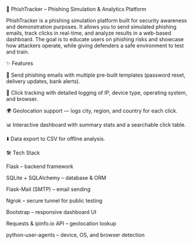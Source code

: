 🎣 PhishTracker – Phishing Simulation & Analytics Platform

PhishTracker is a phishing simulation platform built for security awareness and demonstration purposes. It allows you to send simulated phishing emails, track clicks in real-time, and analyze results in a web-based dashboard. The goal is to educate users on phishing risks and showcase how attackers operate, while giving defenders a safe environment to test and train.

✨ Features

📩 Send phishing emails with multiple pre-built templates (password reset, delivery updates, bank alerts).

🎯 Click tracking with detailed logging of IP, device type, operating system, and browser.

🌍 Geolocation support — logs city, region, and country for each click.

📊 Interactive dashboard with summary stats and a searchable click table.

⬇️ Data export to CSV for offline analysis.

🛠️ Tech Stack

Flask – backend framework

SQLite + SQLAlchemy – database & ORM

Flask-Mail (SMTP) – email sending

Ngrok – secure tunnel for public testing

Bootstrap – responsive dashboard UI

Requests & ipinfo.io API – geolocation lookup

python-user-agents – device, OS, and browser detection
